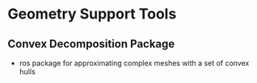# Geometry Support Tools
## Convex Decomposition Package
- ros package for approximating complex meshes with a set of convex hulls
